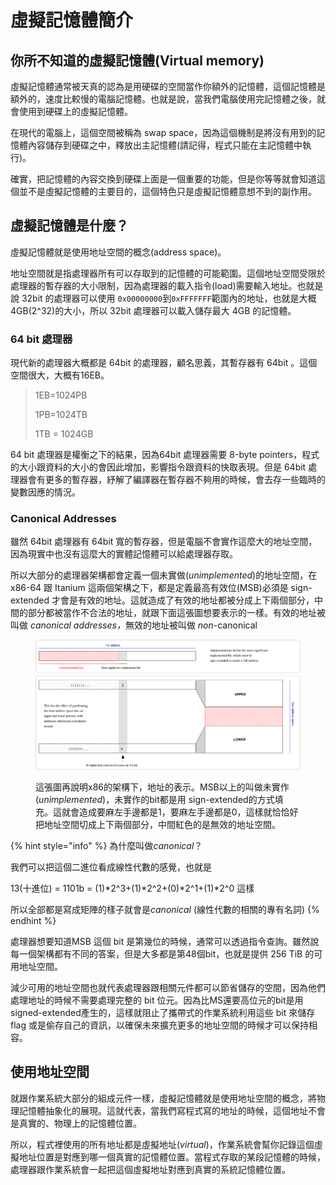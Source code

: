 # 虛擬記憶體簡介

## 你所不知道的虛擬記憶體(Virtual memory)

虛擬記憶體通常被天真的認為是用硬碟的空間當作你額外的記憶體，這個記憶體是額外的，速度比較慢的電腦記憶體。也就是說，當我們電腦使用完記憶體之後，就會使用到硬碟上的虛擬記憶體。

在現代的電腦上，這個空間被稱為 swap space，因為這個機制是將沒有用到的記憶體內容儲存到硬碟之中，釋放出主記憶體(請記得，程式只能在主記憶體中執行)。

確實，把記憶體的內容交換到硬碟上面是一個重要的功能，但是你等等就會知道這個並不是虛擬記憶體的主要目的，這個特色只是虛擬記憶體意想不到的副作用。

## 虛擬記憶體是什麼？

虛擬記憶體就是使用地址空間的概念(address space)。

地址空間就是指處理器所有可以存取到的記憶體的可能範圍。這個地址空間受限於處理器的暫存器的大小限制，因為處理器的載入指令(load)需要輸入地址。也就是說 32bit 的處理器可以使用 `0x00000000`到`0xFFFFFFF`範圍內的地址，也就是大概4GB(2^32)的大小，所以 32bit 處理器可以載入儲存最大 4GB 的記憶體。

### 64 bit 處理器

現代新的處理器大概都是 64bit 的處理器，顧名思義，其暫存器有 64bit 。這個空間很大，大概有16EB。

> 1EB=1024PB
>
> 1PB=1024TB
>
> 1TB = 1024GB

64 bit 處理器是權衡之下的結果，因為64bit 處理器需要 8-byte pointers，程式的大小跟資料的大小的會因此增加，影響指令跟資料的快取表現。但是 64bit 處理器會有更多的暫存器，紓解了編譯器在暫存器不夠用的時候，會去存一些臨時的變數因應的情況。

### **Canonical Addresses**

雖然 64bit 處理器有 64bit 寬的暫存器，但是電腦不會實作這麼大的地址空間，因為現實中也沒有這麼大的實體記憶體可以給處理器存取。

所以大部分的處理器架構都會定義一個未實做(_unimplemented_)的地址空間，在x86-64 跟 Itanium 這兩個架構之下，都是定義最高有效位(MSB)必須是 sign-extended 才會是有效的地址。這就造成了有效的地址都被分成上下兩個部分，中間的部分都被當作不合法的地址，就跟下面這張圖想要表示的一樣。有效的地址被叫做 _canonical addresses，_&#x7121;效的地址被叫做 _non_-canonical

<figure><img src="../.gitbook/assets/canonical.svg" alt=""><figcaption><p>這張圖再說明x86的架構下，地址的表示。MSB以上的叫做未實作(<em>unimplemented</em>)，未實作的bit都是用 sign-extended的方式填充。這就會造成要麻左手邊都是1，要麻左手邊都是0，這樣就恰恰好把地址空間切成上下兩個部分，中間紅色的是無效的地址空間。</p></figcaption></figure>

{% hint style="info" %}
為什麼叫&#x505A;_&#x63;anonical_？

我們可以把這個二進位看成線性代數的感覺，也就是

13(十進位) =  1101b = (1)\*2^3+(1)\*2^2+(0)\*2^1+(1)\*2^0 這樣

所以全部都是寫成矩陣的樣子就會&#x662F;_&#x63;anonical_ (線性代數的相關的專有名詞)
{% endhint %}

處理器想要知道MSB 這個 bit 是第幾位的時候，通常可以透過指令查詢。雖然說每一個架構都有不同的答案，但是大多都是第48個bit，也就是提供 256 TiB 的可用地址空間。

減少可用的地址空間也就代表處理器跟相關元件都可以節省儲存的空間，因為他們處理地址的時候不需要處理完整的 bit 位元。因為比MS還要高位元的bit是用signed-extended產生的，這樣就阻止了攜帶式的作業系統利用這些 bit 來儲存 flag 或是偷存自己的資訊，以確保未來擴充更多的地址空間的時候才可以保持相容。

## 使用地址空間

就跟作業系統大部分的組成元件一樣，虛擬記憶體就是使用地址空間的概念，將物理記憶體抽象化的展現。這就代表，當我們寫程式寫的地址的時候，這個地址不會是真實的、物理上的記憶體位置。

所以，程式裡使用的所有地址都是虛擬地址(_virtual_)，作業系統會幫你記錄這個虛擬地址位置是對應到哪一個真實的記憶體位置。當程式存取的某段記憶體的時候，處理器跟作業系統會一起把這個虛擬地址對應到真實的系統記憶體位置。
